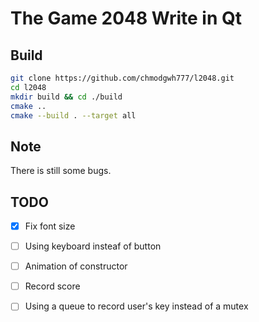 # The Game 2048 Write in Qt

## Build

```bash
git clone https://github.com/chmodgwh777/l2048.git
cd l2048
mkdir build && cd ./build
cmake ..
cmake --build . --target all
```

## Note

There is still some bugs.

## TODO

- [x] Fix font size
- [ ] Using keyboard insteaf of button
- [ ] Animation of constructor
- [ ] Record score
- [ ] Using a queue to record user's key instead of a mutex

